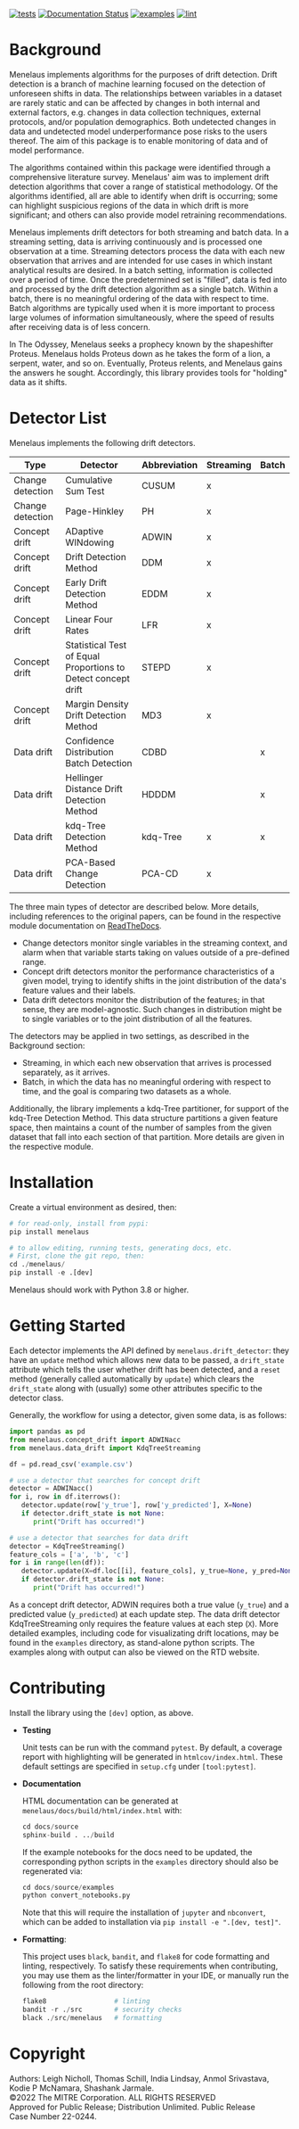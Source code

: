 [![tests](https://github.com/mitre/menelaus/actions/workflows/tests.yml/badge.svg)](https://github.com/mitre/menelaus/actions/workflows/tests.yml)
[![Documentation Status](https://readthedocs.org/projects/menelaus/badge/?version=latest)](https://menelaus.readthedocs.io/en/latest/?badge=latest)
[![examples](https://github.com/mitre/menelaus/actions/workflows/examples.yml/badge.svg?branch=main)](https://github.com/mitre/menelaus/actions/workflows/examples.yml)
[![lint](https://github.com/mitre/menelaus/actions/workflows/format.yml/badge.svg)](https://github.com/mitre/menelaus/actions/workflows/format.yml)

# Background

Menelaus implements algorithms for the purposes of drift detection. Drift
detection is a branch of machine learning focused on the detection of unforeseen
shifts in data. The relationships between variables in a dataset are rarely
static and can be affected by changes in both internal and external factors,
e.g. changes in data collection techniques, external protocols, and/or
population demographics. Both undetected changes in data and undetected model
underperformance pose risks to the users thereof. The aim of this package is to
enable monitoring of data and of model performance.

The algorithms contained within this package were identified through a
comprehensive literature survey. Menelaus\' aim was to implement drift detection
algorithms that cover a range of statistical methodology. Of the algorithms
identified, all are able to identify when drift is occurring; some can highlight
suspicious regions of the data in which drift is more significant; and others
can also provide model retraining recommendations.

Menelaus implements drift detectors for both streaming and batch data. In a
streaming setting, data is arriving continuously and is processed one
observation at a time. Streaming detectors process the data with each new
observation that arrives and are intended for use cases in which instant
analytical results are desired. In a batch setting, information is collected
over a period of time. Once the predetermined set is \"filled\", data is fed
into and processed by the drift detection algorithm as a single batch. Within a
batch, there is no meaningful ordering of the data with respect to time. Batch
algorithms are typically used when it is more important to process large volumes
of information simultaneously, where the speed of results after receiving data
is of less concern.

In The Odyssey, Menelaus seeks a prophecy known by the shapeshifter
Proteus. Menelaus holds Proteus down as he takes the form of a lion, a
serpent, water, and so on. Eventually, Proteus relents, and Menelaus
gains the answers he sought. Accordingly, this library provides tools
for \"holding\" data as it shifts.

# Detector List

Menelaus implements the following drift detectors.

| Type             | Detector                                                      | Abbreviation | Streaming | Batch |
|------------------|---------------------------------------------------------------|--------------|-----------|-------|
| Change detection | Cumulative Sum Test                                           | CUSUM        | x         |       |
| Change detection | Page-Hinkley                                                  | PH           | x         |       |
| Concept drift    | ADaptive WINdowing                                            | ADWIN        | x         |       |
| Concept drift    | Drift Detection Method                                        | DDM          | x         |       |
| Concept drift    | Early Drift Detection Method                                  | EDDM         | x         |       |
| Concept drift    | Linear Four Rates                                             | LFR          | x         |       |
| Concept drift    | Statistical Test of Equal Proportions to Detect concept drift | STEPD        | x         |       |
| Concept drift    | Margin Density Drift Detection Method                         | MD3          | x         |       |
| Data drift       | Confidence Distribution Batch Detection                       | CDBD         |           | x     |
| Data drift       | Hellinger Distance Drift Detection Method                     | HDDDM        |           | x     |
| Data drift       | kdq-Tree Detection Method                                     | kdq-Tree     | x         | x     |
| Data drift       | PCA-Based Change Detection                                    | PCA-CD       | x         |       |


The three main types of detector are described below. More details, including
references to the original papers, can be found in the respective module
documentation on [ReadTheDocs](https://menelaus.readthedocs.io/en/latest/).

-   Change detectors monitor single variables in the streaming context,
    and alarm when that variable starts taking on values outside of a
    pre-defined range.
-   Concept drift detectors monitor the performance characteristics of a
    given model, trying to identify shifts in the joint distribution of
    the data\'s feature values and their labels.
-   Data drift detectors monitor the distribution of the features; in
    that sense, they are model-agnostic. Such changes in distribution
    might be to single variables or to the joint distribution of all the
    features.

The detectors may be applied in two settings, as described in the Background
section:

-   Streaming, in which each new observation that arrives is processed
    separately, as it arrives.
-   Batch, in which the data has no meaningful ordering with respect to time,
    and the goal is comparing two datasets as a whole.

Additionally, the library implements a kdq-Tree partitioner, for support of the
kdq-Tree Detection Method. This data structure partitions a given feature space,
then maintains a count of the number of samples from the given dataset that fall
into each section of that partition. More details are given in the respective
module.

# Installation

Create a virtual environment as desired, then:

```python
# for read-only, install from pypi:
pip install menelaus

# to allow editing, running tests, generating docs, etc.
# First, clone the git repo, then:
cd ./menelaus/
pip install -e .[dev] 
```

Menelaus should work with Python 3.8 or higher. 

# Getting Started

Each detector implements the API defined by `menelaus.drift_detector`:
they have an `update` method which allows new data to be passed, a
`drift_state` attribute which tells the user whether drift has been
detected, and a `reset` method (generally called automatically by
`update`) which clears the `drift_state` along with (usually) some other
attributes specific to the detector class.

Generally, the workflow for using a detector, given some data, is as
follows:

```python
import pandas as pd
from menelaus.concept_drift import ADWINacc
from menelaus.data_drift import KdqTreeStreaming

df = pd.read_csv('example.csv')

# use a detector that searches for concept drift
detector = ADWINacc()
for i, row in df.iterrows():
   detector.update(row['y_true'], row['y_predicted'], X=None)
   if detector.drift_state is not None:
      print("Drift has occurred!")

# use a detector that searches for data drift
detector = KdqTreeStreaming()
feature_cols = ['a', 'b', 'c']
for i in range(len(df)):
   detector.update(X=df.loc[[i], feature_cols], y_true=None, y_pred=None)
   if detector.drift_state is not None:
      print("Drift has occurred!")
```

As a concept drift detector, ADWIN requires both a true value (`y_true`) and a
predicted value (`y_predicted`) at each update step. The data drift detector
KdqTreeStreaming only requires the feature values at each step (`X`). More
detailed examples, including code for visualizating drift locations, may be
found in the ``examples`` directory, as stand-alone python scripts. The examples
along with output can also be viewed on the RTD website.

# Contributing
Install the library using the `[dev]` option, as above.

- **Testing**

  Unit tests can be run with the command `pytest`. By default, a
  coverage report with highlighting will be generated in `htmlcov/index.html`.
  These default settings are specified in `setup.cfg` under `[tool:pytest]`.

- **Documentation**

  HTML documentation can be generated at
  `menelaus/docs/build/html/index.html` with:
  ```python
  cd docs/source
  sphinx-build . ../build
  ```

  If the example notebooks for the docs need to be updated, the corresponding 
  python scripts in the `examples` directory should also be regenerated via:
  ```python
  cd docs/source/examples
  python convert_notebooks.py
  ```
  Note that this will require the installation of `jupyter` and `nbconvert`,
  which can be added to installation via `pip install -e ".[dev, test]"`.

- **Formatting**:

  This project uses `black`, `bandit`, and `flake8` for code formatting and
  linting, respectively. To satisfy these requirements when contributing, you
  may use them as the linter/formatter in your IDE, or manually run the
  following from the root directory:
  ```python
  flake8                 # linting
  bandit -r ./src        # security checks
  black ./src/menelaus   # formatting
  ```  

# Copyright

Authors: Leigh Nicholl, Thomas Schill, India Lindsay, Anmol Srivastava, Kodie P McNamara, Shashank Jarmale.\
©2022 The MITRE Corporation. ALL RIGHTS RESERVED\
Approved for Public Release; Distribution Unlimited. Public Release\
Case Number 22-0244.
